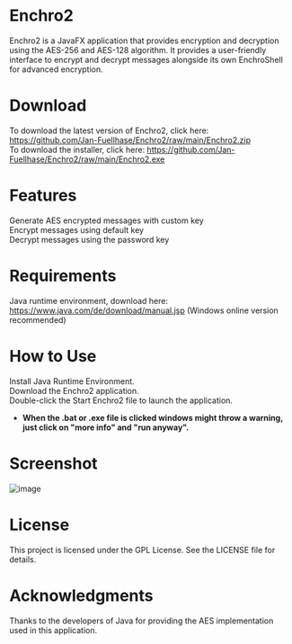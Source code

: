 # Enchro2
Enchro2 is a JavaFX application that provides encryption and decryption using the AES-256 and AES-128 algorithm. It provides a user-friendly interface to encrypt and decrypt messages alongside its own EnchroShell for advanced encryption.

# Download 
To download the latest version of Enchro2, click here: https://github.com/Jan-Fuellhase/Enchro2/raw/main/Enchro2.zip  
To download the installer, click here: https://github.com/Jan-Fuellhase/Enchro2/raw/main/Enchro2.exe  

# Features
Generate AES encrypted messages with custom key  
Encrypt messages using default key  
Decrypt messages using the password key  

# Requirements
Java runtime environment, download here: https://www.java.com/de/download/manual.jsp (Windows online version recommended)

# How to Use
Install Java Runtime Environment.  
Download the Enchro2 application.  
Double-click the Start Enchro2 file to launch the application.  
* **When the .bat or .exe file is clicked windows might throw a warning,**
**just click on "more info" and "run anyway".**

# Screenshot
![image](https://user-images.githubusercontent.com/83337095/230599499-10b6b188-b1bf-4bb9-ada4-77d1de7bae6d.png)

# License
This project is licensed under the GPL License. See the LICENSE file for details.

# Acknowledgments
Thanks to the developers of Java for providing the AES implementation used in this application.
